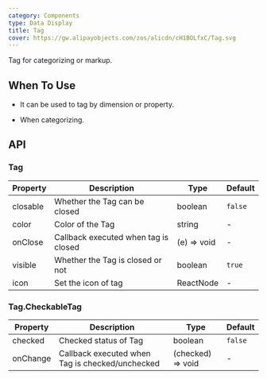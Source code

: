 ```yaml
---
category: Components
type: Data Display
title: Tag
cover: https://gw.alipayobjects.com/zos/alicdn/cH1BOLfxC/Tag.svg
---
```


Tag for categorizing or markup.

## When To Use

- It can be used to tag by dimension or property.

- When categorizing.

## API

### Tag

| Property | Description | Type | Default |
| --- | --- | --- | --- |
| closable | Whether the Tag can be closed | boolean | `false` |
| color | Color of the Tag | string | - |
| onClose | Callback executed when tag is closed | (e) => void | - |
| visible | Whether the Tag is closed or not | boolean | `true` |
| icon | Set the icon of tag | ReactNode | - |  |

### Tag.CheckableTag

| Property | Description                                     | Type              | Default |
| -------- | ----------------------------------------------- | ----------------- | ------- |
| checked  | Checked status of Tag                           | boolean           | `false` |
| onChange | Callback executed when Tag is checked/unchecked | (checked) => void | -       |
